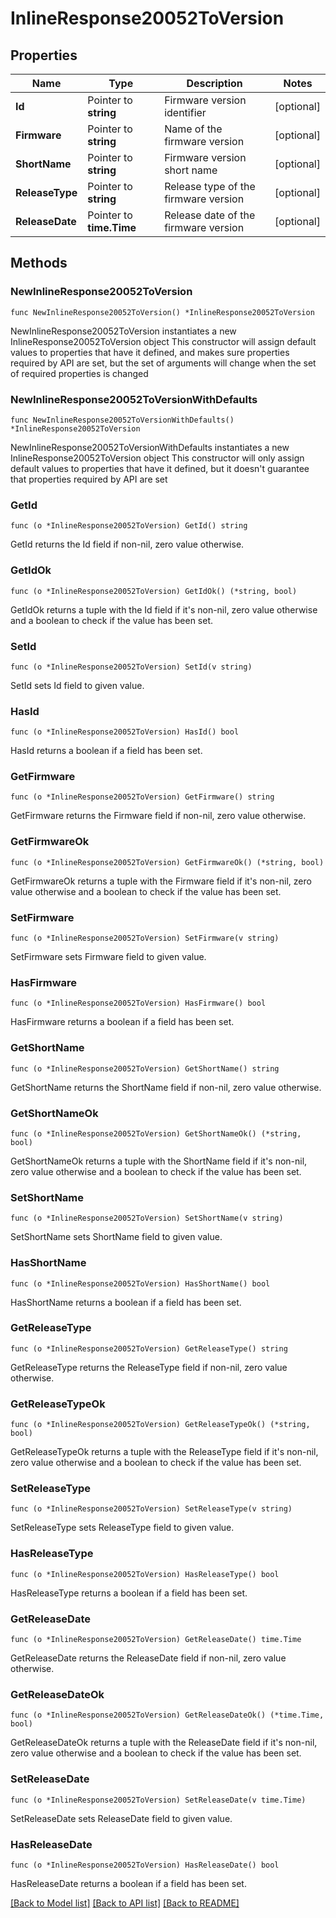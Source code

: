 # InlineResponse20052ToVersion

## Properties

Name | Type | Description | Notes
------------ | ------------- | ------------- | -------------
**Id** | Pointer to **string** | Firmware version identifier | [optional] 
**Firmware** | Pointer to **string** | Name of the firmware version | [optional] 
**ShortName** | Pointer to **string** | Firmware version short name | [optional] 
**ReleaseType** | Pointer to **string** | Release type of the firmware version | [optional] 
**ReleaseDate** | Pointer to **time.Time** | Release date of the firmware version | [optional] 

## Methods

### NewInlineResponse20052ToVersion

`func NewInlineResponse20052ToVersion() *InlineResponse20052ToVersion`

NewInlineResponse20052ToVersion instantiates a new InlineResponse20052ToVersion object
This constructor will assign default values to properties that have it defined,
and makes sure properties required by API are set, but the set of arguments
will change when the set of required properties is changed

### NewInlineResponse20052ToVersionWithDefaults

`func NewInlineResponse20052ToVersionWithDefaults() *InlineResponse20052ToVersion`

NewInlineResponse20052ToVersionWithDefaults instantiates a new InlineResponse20052ToVersion object
This constructor will only assign default values to properties that have it defined,
but it doesn't guarantee that properties required by API are set

### GetId

`func (o *InlineResponse20052ToVersion) GetId() string`

GetId returns the Id field if non-nil, zero value otherwise.

### GetIdOk

`func (o *InlineResponse20052ToVersion) GetIdOk() (*string, bool)`

GetIdOk returns a tuple with the Id field if it's non-nil, zero value otherwise
and a boolean to check if the value has been set.

### SetId

`func (o *InlineResponse20052ToVersion) SetId(v string)`

SetId sets Id field to given value.

### HasId

`func (o *InlineResponse20052ToVersion) HasId() bool`

HasId returns a boolean if a field has been set.

### GetFirmware

`func (o *InlineResponse20052ToVersion) GetFirmware() string`

GetFirmware returns the Firmware field if non-nil, zero value otherwise.

### GetFirmwareOk

`func (o *InlineResponse20052ToVersion) GetFirmwareOk() (*string, bool)`

GetFirmwareOk returns a tuple with the Firmware field if it's non-nil, zero value otherwise
and a boolean to check if the value has been set.

### SetFirmware

`func (o *InlineResponse20052ToVersion) SetFirmware(v string)`

SetFirmware sets Firmware field to given value.

### HasFirmware

`func (o *InlineResponse20052ToVersion) HasFirmware() bool`

HasFirmware returns a boolean if a field has been set.

### GetShortName

`func (o *InlineResponse20052ToVersion) GetShortName() string`

GetShortName returns the ShortName field if non-nil, zero value otherwise.

### GetShortNameOk

`func (o *InlineResponse20052ToVersion) GetShortNameOk() (*string, bool)`

GetShortNameOk returns a tuple with the ShortName field if it's non-nil, zero value otherwise
and a boolean to check if the value has been set.

### SetShortName

`func (o *InlineResponse20052ToVersion) SetShortName(v string)`

SetShortName sets ShortName field to given value.

### HasShortName

`func (o *InlineResponse20052ToVersion) HasShortName() bool`

HasShortName returns a boolean if a field has been set.

### GetReleaseType

`func (o *InlineResponse20052ToVersion) GetReleaseType() string`

GetReleaseType returns the ReleaseType field if non-nil, zero value otherwise.

### GetReleaseTypeOk

`func (o *InlineResponse20052ToVersion) GetReleaseTypeOk() (*string, bool)`

GetReleaseTypeOk returns a tuple with the ReleaseType field if it's non-nil, zero value otherwise
and a boolean to check if the value has been set.

### SetReleaseType

`func (o *InlineResponse20052ToVersion) SetReleaseType(v string)`

SetReleaseType sets ReleaseType field to given value.

### HasReleaseType

`func (o *InlineResponse20052ToVersion) HasReleaseType() bool`

HasReleaseType returns a boolean if a field has been set.

### GetReleaseDate

`func (o *InlineResponse20052ToVersion) GetReleaseDate() time.Time`

GetReleaseDate returns the ReleaseDate field if non-nil, zero value otherwise.

### GetReleaseDateOk

`func (o *InlineResponse20052ToVersion) GetReleaseDateOk() (*time.Time, bool)`

GetReleaseDateOk returns a tuple with the ReleaseDate field if it's non-nil, zero value otherwise
and a boolean to check if the value has been set.

### SetReleaseDate

`func (o *InlineResponse20052ToVersion) SetReleaseDate(v time.Time)`

SetReleaseDate sets ReleaseDate field to given value.

### HasReleaseDate

`func (o *InlineResponse20052ToVersion) HasReleaseDate() bool`

HasReleaseDate returns a boolean if a field has been set.


[[Back to Model list]](../README.md#documentation-for-models) [[Back to API list]](../README.md#documentation-for-api-endpoints) [[Back to README]](../README.md)


